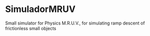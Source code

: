 # SimuladorMRUV
Small simulator for Physics M.R.U.V., for simulating ramp descent of frictionless small objects
